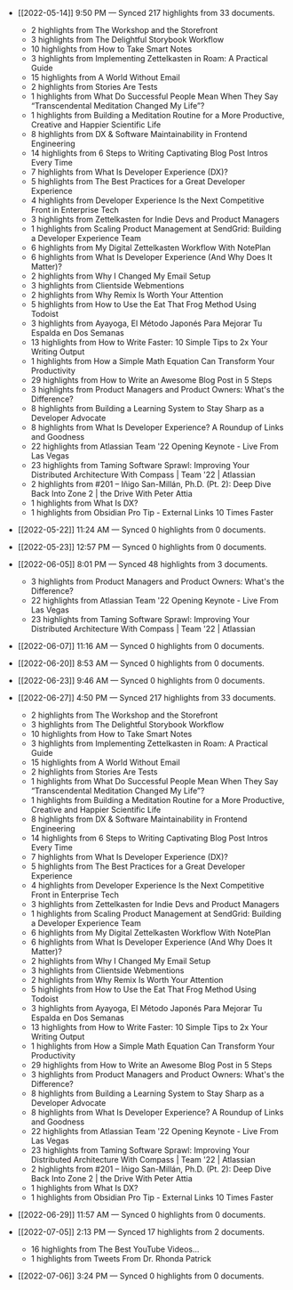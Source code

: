 - [[2022-05-14]] 9:50 PM — Synced 217 highlights from 33 documents.
    - 2 highlights from The Workshop and the Storefront
    - 3 highlights from The Delightful Storybook Workflow
    - 10 highlights from How to Take Smart Notes
    - 3 highlights from Implementing Zettelkasten in Roam: A Practical Guide
    - 15 highlights from A World Without Email
    - 2 highlights from Stories Are Tests
    - 1 highlights from What Do Successful People Mean When They Say “Transcendental Meditation Changed My Life”?
    - 1 highlights from Building a Meditation Routine for a More Productive, Creative and Happier Scientific Life
    - 8 highlights from DX & Software Maintainability in Frontend Engineering
    - 14 highlights from 6 Steps to Writing Captivating Blog Post Intros Every Time
    - 7 highlights from What Is Developer Experience (DX)?
    - 5 highlights from The Best Practices for a Great Developer Experience
    - 4 highlights from Developer Experience Is the Next Competitive Front in Enterprise Tech
    - 3 highlights from Zettelkasten for Indie Devs and Product Managers
    - 1 highlights from Scaling Product Management at SendGrid: Building a Developer Experience Team
    - 6 highlights from My Digital Zettelkasten Workflow With NotePlan
    - 6 highlights from What Is Developer Experience (And Why Does It Matter)?
    - 2 highlights from Why I Changed My Email Setup
    - 3 highlights from Clientside Webmentions
    - 2 highlights from Why Remix Is Worth Your Attention
    - 5 highlights from How to Use the Eat That Frog Method Using Todoist
    - 3 highlights from Ayayoga, El Método Japonés Para Mejorar Tu Espalda en Dos Semanas
    - 13 highlights from How to Write Faster: 10 Simple Tips to 2x Your Writing Output
    - 1 highlights from How a Simple Math Equation Can Transform Your Productivity
    - 29 highlights from How to Write an Awesome Blog Post in 5 Steps
    - 3 highlights from Product Managers and Product Owners: What's the Difference?
    - 8 highlights from Building a Learning System to Stay Sharp as a Developer Advocate
    - 8 highlights from What Is Developer Experience? A Roundup of Links and Goodness
    - 22 highlights from Atlassian Team '22 Opening Keynote - Live From Las Vegas
    - 23 highlights from Taming Software Sprawl: Improving Your Distributed Architecture With Compass | Team '22 | Atlassian
    - 2 highlights from #201 – Iñigo San-Millán, Ph.D. (Pt. 2): Deep Dive Back Into Zone 2 | the Drive With Peter Attia
    - 1 highlights from What Is DX?
    - 1 highlights from Obsidian Pro Tip - External Links 10 Times Faster

- [[2022-05-22]] 11:24 AM — Synced 0 highlights from 0 documents.

- [[2022-05-23]] 12:57 PM — Synced 0 highlights from 0 documents.

- [[2022-06-05]] 8:01 PM — Synced 48 highlights from 3 documents.
    - 3 highlights from Product Managers and Product Owners: What's the Difference?
    - 22 highlights from Atlassian Team '22 Opening Keynote - Live From Las Vegas
    - 23 highlights from Taming Software Sprawl: Improving Your Distributed Architecture With Compass | Team '22 | Atlassian

- [[2022-06-07]] 11:16 AM — Synced 0 highlights from 0 documents.

- [[2022-06-20]] 8:53 AM — Synced 0 highlights from 0 documents.

- [[2022-06-23]] 9:46 AM — Synced 0 highlights from 0 documents.

- [[2022-06-27]] 4:50 PM — Synced 217 highlights from 33 documents.
    - 2 highlights from The Workshop and the Storefront
    - 3 highlights from The Delightful Storybook Workflow
    - 10 highlights from How to Take Smart Notes
    - 3 highlights from Implementing Zettelkasten in Roam: A Practical Guide
    - 15 highlights from A World Without Email
    - 2 highlights from Stories Are Tests
    - 1 highlights from What Do Successful People Mean When They Say “Transcendental Meditation Changed My Life”?
    - 1 highlights from Building a Meditation Routine for a More Productive, Creative and Happier Scientific Life
    - 8 highlights from DX & Software Maintainability in Frontend Engineering
    - 14 highlights from 6 Steps to Writing Captivating Blog Post Intros Every Time
    - 7 highlights from What Is Developer Experience (DX)?
    - 5 highlights from The Best Practices for a Great Developer Experience
    - 4 highlights from Developer Experience Is the Next Competitive Front in Enterprise Tech
    - 3 highlights from Zettelkasten for Indie Devs and Product Managers
    - 1 highlights from Scaling Product Management at SendGrid: Building a Developer Experience Team
    - 6 highlights from My Digital Zettelkasten Workflow With NotePlan
    - 6 highlights from What Is Developer Experience (And Why Does It Matter)?
    - 2 highlights from Why I Changed My Email Setup
    - 3 highlights from Clientside Webmentions
    - 2 highlights from Why Remix Is Worth Your Attention
    - 5 highlights from How to Use the Eat That Frog Method Using Todoist
    - 3 highlights from Ayayoga, El Método Japonés Para Mejorar Tu Espalda en Dos Semanas
    - 13 highlights from How to Write Faster: 10 Simple Tips to 2x Your Writing Output
    - 1 highlights from How a Simple Math Equation Can Transform Your Productivity
    - 29 highlights from How to Write an Awesome Blog Post in 5 Steps
    - 3 highlights from Product Managers and Product Owners: What's the Difference?
    - 8 highlights from Building a Learning System to Stay Sharp as a Developer Advocate
    - 8 highlights from What Is Developer Experience? A Roundup of Links and Goodness
    - 22 highlights from Atlassian Team '22 Opening Keynote - Live From Las Vegas
    - 23 highlights from Taming Software Sprawl: Improving Your Distributed Architecture With Compass | Team '22 | Atlassian
    - 2 highlights from #201 – Iñigo San-Millán, Ph.D. (Pt. 2): Deep Dive Back Into Zone 2 | the Drive With Peter Attia
    - 1 highlights from What Is DX?
    - 1 highlights from Obsidian Pro Tip - External Links 10 Times Faster

- [[2022-06-29]] 11:57 AM — Synced 0 highlights from 0 documents.

- [[2022-07-05]] 2:13 PM — Synced 17 highlights from 2 documents.
    - 16 highlights from The Best YouTube Videos...
    - 1 highlights from Tweets From Dr. Rhonda Patrick

- [[2022-07-06]] 3:24 PM — Synced 0 highlights from 0 documents.

